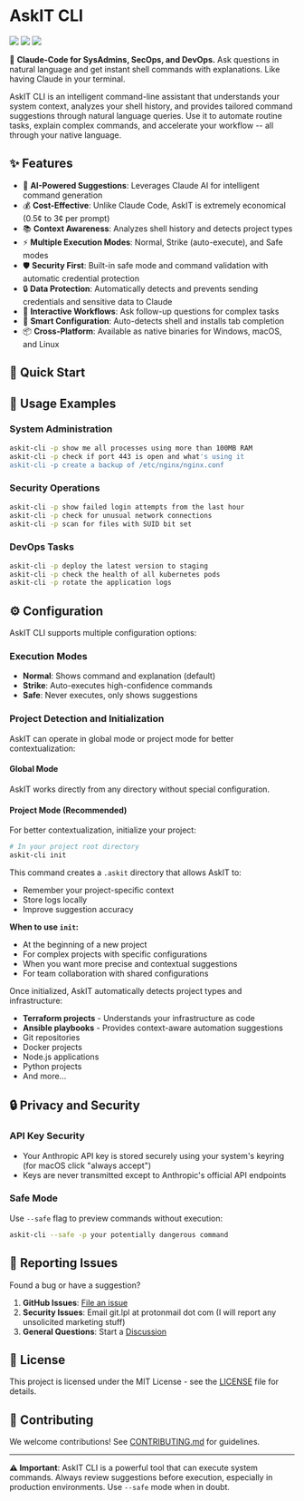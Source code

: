 # AskIT CLI

![](https://img.shields.io/badge/Python-3.12%2B-brightgreen?style=flat-square) 
![](https://img.shields.io/github/v/release/purrsec/askIT?style=flat-square&cache=300)
![](https://img.shields.io/github/license/purrsec/askIT?style=flat-square&cache=300)

🔧 **Claude-Code for SysAdmins, SecOps, and DevOps.** Ask questions in natural language and get instant shell commands with explanations. Like having Claude in your terminal.

AskIT CLI is an intelligent command-line assistant that understands your system context, analyzes your shell history, and provides tailored command suggestions through natural language queries. Use it to automate routine tasks, explain complex commands, and accelerate your workflow -- all through your native language.

## ✨ Features

- 🤖 **AI-Powered Suggestions**: Leverages Claude AI for intelligent command generation
- 💰 **Cost-Effective**: Unlike Claude Code, AskIT is extremely economical (0.5¢ to 3¢ per prompt)
- 📚 **Context Awareness**: Analyzes shell history and detects project types
- ⚡ **Multiple Execution Modes**: Normal, Strike (auto-execute), and Safe modes
- 🛡️ **Security First**: Built-in safe mode and command validation with automatic credential protection
- 🔒 **Data Protection**: Automatically detects and prevents sending credentials and sensitive data to Claude
- 🔄 **Interactive Workflows**: Ask follow-up questions for complex tasks
- 🎯 **Smart Configuration**: Auto-detects shell and installs tab completion
- 📦 **Cross-Platform**: Available as native binaries for Windows, macOS, and Linux

## 🚀 Quick Start



## 🎯 Usage Examples

### System Administration
```bash
askit-cli -p show me all processes using more than 100MB RAM
askit-cli -p check if port 443 is open and what's using it
askit-cli -p create a backup of /etc/nginx/nginx.conf
```

### Security Operations
```bash
askit-cli -p show failed login attempts from the last hour
askit-cli -p check for unusual network connections
askit-cli -p scan for files with SUID bit set
```

### DevOps Tasks
```bash
askit-cli -p deploy the latest version to staging
askit-cli -p check the health of all kubernetes pods
askit-cli -p rotate the application logs
```

## ⚙️ Configuration

AskIT CLI supports multiple configuration options:

### Execution Modes
- **Normal**: Shows command and explanation (default)
- **Strike**: Auto-executes high-confidence commands
- **Safe**: Never executes, only shows suggestions

### Project Detection and Initialization

AskIT can operate in global mode or project mode for better contextualization:

#### Global Mode
AskIT works directly from any directory without special configuration.

#### Project Mode (Recommended)
For better contextualization, initialize your project:

```bash
# In your project root directory
askit-cli init
```

This command creates a `.askit` directory that allows AskIT to:
- Remember your project-specific context
- Store logs locally
- Improve suggestion accuracy

**When to use `init`:**
- At the beginning of a new project
- For complex projects with specific configurations
- When you want more precise and contextual suggestions
- For team collaboration with shared configurations

Once initialized, AskIT automatically detects project types and infrastructure:
- **Terraform projects** - Understands your infrastructure as code
- **Ansible playbooks** - Provides context-aware automation suggestions
- Git repositories
- Docker projects  
- Node.js applications
- Python projects
- And more...

## 🔒 Privacy and Security

### API Key Security
- Your Anthropic API key is stored securely using your system's keyring (for macOS click "always accept")
- Keys are never transmitted except to Anthropic's official API endpoints

### Safe Mode
Use `--safe` flag to preview commands without execution:
```bash
askit-cli --safe -p your potentially dangerous command
```

## 🐛 Reporting Issues

Found a bug or have a suggestion? 

1. **GitHub Issues**: [File an issue](https://github.com/purrsec/askIT/issues)
2. **Security Issues**: Email git.lpl at protonmail dot com (I will report any unsolicited marketing stuff)
3. **General Questions**: Start a [Discussion](https://github.com/purrsec/askIT/discussions)

## 📄 License

This project is licensed under the MIT License - see the [LICENSE](LICENSE) file for details.

## 🤝 Contributing

We welcome contributions! See [CONTRIBUTING.md](CONTRIBUTING.md) for guidelines.

---

**⚠️ Important**: AskIT CLI is a powerful tool that can execute system commands. Always review suggestions before execution, especially in production environments. Use `--safe` mode when in doubt.